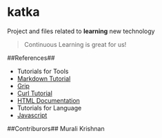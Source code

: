 # katka
Project and files related to **learning** new technology

> Continuous Learning is great for us!

##References##
 * Tutorials for Tools
  * [Markdown Tutorial](http://markdowntutorial.com/)
  * [Grip](https://github.com/joeyespo/grip)
  * [Curl Tutorial](https://gist.github.com/caspyin/2288960)
  * [HTML Documentation](https://developer.mozilla.org/en-US/docs/Web/HTML)
 * Tutorials for Language
  * [Javascript](http://Unknown.com)
  

##Contriburors##
Murali Krishnan

